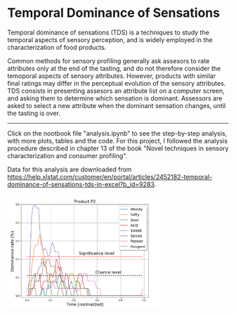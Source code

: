# Temporal Dominance of Sensations

Temporal dominance of sensations (TDS) is a techniques to study the temporal aspects of sensory perception, and is widely employed in the characterization of food products.

Common methods for sensory profiling generally ask assesors to rate attributes only at the end of the tasting, and do not therefore consider the temoporal aspects of sensory attributes. However, products with similar final ratings may differ in the perceptual evolution of the sensory attributes. TDS consists in presenting assesors an attribute list on a computer screen, and asking them to determine which sensation is dominant. Assessors are asked to select a new attribute when the dominant sensation changes, until the tasting is over.

---
Click on the nootbook file "analysis.ipynb" to see the step-by-step analysis, with more plots, tables and the code. For this project, I followed the analysis procedure described in chapter 13 of the book "Novel techniques in sensory characterization and consumer profiling".

Data for this analysis are downloaded from https://help.xlstat.com/customer/en/portal/articles/2452182-temporal-dominance-of-sensations-tds-in-excel?b_id=9283. 

<img align="left" width="70%" height="70%" src="result.png"><br/>
